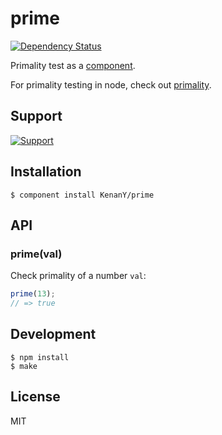 # prime

[![Dependency Status](https://gemnasium.com/KenanY/prime.png)](https://gemnasium.com/KenanY/prime)

Primality test as a [component](https://github.com/component).

For primality testing in node, check out [primality](https://github.com/KenanY/primality).

## Support

[![Support](https://ci.testling.com/KenanY/prime.png)](https://ci.testling.com/KenanY/prime)

## Installation

``` shell
$ component install KenanY/prime
```

## API

### prime(val)

Check primality of a number `val`:

``` javascript
prime(13);
// => true
```

## Development

``` shell
$ npm install
$ make
```

## License

MIT